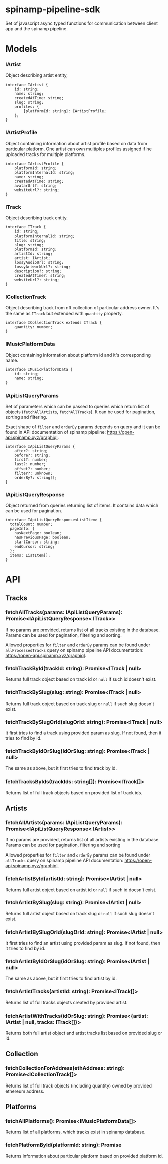 # spinamp-pipeline-sdk

Set of javascript async typed functions for communication between client app and the spinamp pipeline.

# Models

### IArtist

Object describing artist entity,

```
interface IArtist {
    id: string;
    name: string;
    createdAtTime: string;
    slug: string;
    profiles: {
        [platformId: string]: IArtistProfile;
    };
}
```

### IArtistProfile

Object containing information about artist profile based on data from particular platform. One artist can own multiples profiles assigned if he uploaded tracks for multiple platforms.

```
interface IArtistProfile {
    platformId: string;
    platformInternalId: string;
    name: string;
    createdAtTime: string;
    avatarUrl?: string;
    websiteUrl?: string;
}
```

### ITrack

Object describing track entity.

```
interface ITrack {
    id: string;
    platformInternalId: string;
    title: string;
    slug: string;
    platformId: string;
    artistId: string;
    artist: IArtist;
    lossyAudioUrl: string;
    lossyArtworkUrl?: string;
    description?: string;
    createdAtTime?: string;
    websiteUrl?: string;
}
```

### ICollectionTrack

Object describing track from nft collection of particular address owner. It's the same as `ITrack` but extended with `quantity` property. 

```
interface ICollectionTrack extends ITrack {
    quantity: number;
}
```

### IMusicPlatformData

Object containing information about platform id and it's corresponding name.

```
interface IMusicPlatformData {
    id: string;
    name: string;
}
```

### IApiListQueryParams

Set of parameters which can be passed to queries which return list of objects (`fetchAllArtists`, `fetchAllTracks`). It can be used for pagination, sorting and filtering.

Exact shape of `filter` and `orderBy` params depends on query and it can be found in API documentation of spinamp pipeline: https://open-api.spinamp.xyz/graphiql.

```
interface IApiListQueryParams {
    after?: string;
    before?: string;
    first?: number;
    last?: number;
    offset?: number;
    filter?: unknown;
    orderBy?: string[];
}
```

### IApiListQueryResponse

Object returned from queries returning list of items. It contains data which can be used for pagination.

```
interface IApiListQueryResponse<ListItem> {
  totalCount: number;
  pageInfo: {
    hasNextPage: boolean;
    hasPreviousPage: boolean;
    startCursor: string;
    endCursor: string;
  };
  items: ListItem[];
}
```

# API

## Tracks

### fetchAllTracks(params: IApiListQueryParams): Promise<IApiListQueryResponse< ITrack>>

If no params are provided, returns list of all tracks existing in the database. Params can be used for pagination, filtering and sorting.

Allowed properties for `filter` and `orderBy` params can be found under `allProcessedTracks` query on spinamp pipeline API documentation: https://open-api.spinamp.xyz/graphiql.

### fetchTrackById(trackId: string): Promise<ITrack | null>

Returns full track object based on track id or `null` if such id doesn't exist.

### fetchTrackBySlug(slug: string): Promise<ITrack | null>

Returns full track object based on track slug or `null` if such slug doesn't exist.

### fetchTrackBySlugOrId(slugOrId: string): Promise<ITrack | null>

It first tries to find a track using provided param as slug. If not found, then it tries to find by id. 

### fetchTrackByIdOrSlug(IdOrSlug: string): Promise<ITrack | null>

The same as above, but it first tries to find track by id.

### fetchTracksByIds(trackIds: string[]): Promise<ITrack[]>

Returns list of full track objects based on provided list of track ids.

## Artists

### fetchAllArtists(params: IApiListQueryParams): Promise<IApiListQueryResponse< IArtist>>

If no params are provided, returns list of all artists existing in the database. Params can be used for pagination, filtering and sorting

Allowed properties for `filter` and `orderBy` params can be found under `allTracks` query on spinamp pipeline API documentation: https://open-api.spinamp.xyz/graphiql.

### fetchArtistById(artistId: string): Promise<IArtist | null>

Returns full artist object based on artist id or `null` if such id doesn't exist.

### fetchArtistBySlug(slug: string): Promise<IArtist | null>

Returns full artist object based on track slug or `null` if such slug doesn't exist.

### fetchArtistBySlugOrId(slugOrId: string): Promise<IArtist | null>

It first tries to find an artist using provided param as slug. If not found, then it tries to find by id.

### fetchArtistByIdOrSlug(idOrSlug: string): Promise<IArtist | null>

The same as above, but it first tries to find artist by id.

### fetchArtistTracks(artistId: string): Promise<ITrack[]>

Returns list of full tracks objects created by provided artist.

### fetchArtistWithTracks(idOrSlug: string): Promise<{artist: IArtist | null, tracks: ITrack[]}>

Returns both full artist object and artist tracks list based on provided slug or id.

## Collection

### fetchCollectionForAddress(ethAddress: string): Promise<ICollectionTrack[]>

Returns list of full track objects (including quantity) owned by provided ethereum address.

## Platforms

### fetchAllPlatforms(): Promise<IMusicPlatformData[]>

Returns list of all platforms, which tracks exist in spinamp database.

### fetchPlatformById(platformId: string): Promise<IMusicPlatformData>

Returns information about particular platform based on provided platform id.
